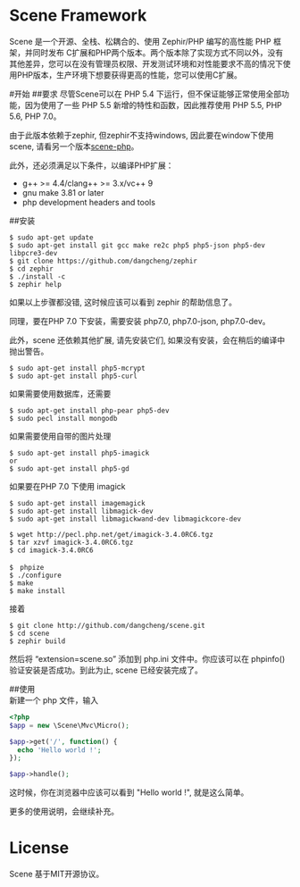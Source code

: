 Scene Framework
===============

Scene 是一个开源、全栈、松耦合的、使用 Zephir/PHP 编写的高性能 PHP 框架，并同时发布 C扩展和PHP两个版本。两个版本除了实现方式不同以外，没有其他差异，您可以在没有管理员权限、开发测试环境和对性能要求不高的情况下使用PHP版本，生产环境下想要获得更高的性能，您可以使用C扩展。

#开始
##要求
尽管Scene可以在 PHP 5.4 下运行，但不保证能够正常使用全部功能，因为使用了一些 PHP 5.5 新增的特性和函数，因此推荐使用 PHP 5.5, PHP 5.6, PHP 7.0。  

由于此版本依赖于zephir, 但zephir不支持windows, 因此要在window下使用scene, 请看另一个版本[scene-php](https://github.com/dangcheng/scene-php/)。  

此外，还必须满足以下条件，以编译PHP扩展：  
* g++ >= 4.4/clang++ >= 3.x/vc++ 9
* gnu make 3.81 or later
* php development headers and tools  

##安装

```
$ sudo apt-get update
$ sudo apt-get install git gcc make re2c php5 php5-json php5-dev libpcre3-dev
$ git clone https://github.com/dangcheng/zephir
$ cd zephir
$ ./install -c
$ zephir help
```
如果以上步骤都没错, 这时候应该可以看到 zephir 的帮助信息了。  

同理，要在PHP 7.0 下安装，需要安装 php7.0, php7.0-json, php7.0-dev。  

此外，scene 还依赖其他扩展, 请先安装它们, 如果没有安装，会在稍后的编译中抛出警告。

```
$ sudo apt-get install php5-mcrypt
$ sudo apt-get install php5-curl
```
如果需要使用数据库，还需要
```
$ sudo apt-get install php-pear php5-dev
$ sudo pecl install mongodb
```
如果需要使用自带的图片处理
```
$ sudo apt-get install php5-imagick
or
$ sudo apt-get install php5-gd
```
如果要在PHP 7.0 下使用 imagick
```
$ sudo apt-get install imagemagick
$ sudo apt-get install libmagick-dev
$ sudo apt-get install libmagickwand-dev libmagickcore-dev

$ wget http://pecl.php.net/get/imagick-3.4.0RC6.tgz
$ tar xzvf imagick-3.4.0RC6.tgz
$ cd imagick-3.4.0RC6

$　phpize
$ ./configure
$ make
$ make install
```
接着

```
$ git clone http://github.com/dangcheng/scene.git
$ cd scene
$ zephir build
```
然后将 “extension=scene.so” 添加到 php.ini 文件中。你应该可以在 phpinfo() 验证安装是否成功。到此为止, scene 已经安装完成了。  

##使用  
新建一个 php 文件，输入
```php
<?php
$app = new \Scene\Mvc\Micro();

$app->get('/', function() {
  echo 'Hello world !';
});

$app->handle();
```
这时候，你在浏览器中应该可以看到 "Hello world !", 就是这么简单。  

更多的使用说明，会继续补充。

License
=======
Scene 基于MIT开源协议。
